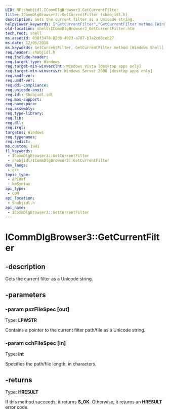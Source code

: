 ```yaml
---
UID: NF:shobjidl.ICommDlgBrowser3.GetCurrentFilter
title: ICommDlgBrowser3::GetCurrentFilter (shobjidl.h)
description: Gets the current filter as a Unicode string.
helpviewer_keywords: ["GetCurrentFilter","GetCurrentFilter method [Windows Shell]","GetCurrentFilter method [Windows Shell]","ICommDlgBrowser3 interface","ICommDlgBrowser3 interface [Windows Shell]","GetCurrentFilter method","ICommDlgBrowser3.GetCurrentFilter","ICommDlgBrowser3::GetCurrentFilter","_shell_ICommDlgBrowser3_GetCurrentFilter","shell.ICommDlgBrowser3_GetCurrentFilter","shobjidl/ICommDlgBrowser3::GetCurrentFilter"]
old-location: shell\ICommDlgBrowser3_GetCurrentFilter.htm
tech.root: shell
ms.assetid: 038f3478-82d0-4023-a787-b7a2c66ceb27
ms.date: 12/05/2018
ms.keywords: GetCurrentFilter, GetCurrentFilter method [Windows Shell], GetCurrentFilter method [Windows Shell],ICommDlgBrowser3 interface, ICommDlgBrowser3 interface [Windows Shell],GetCurrentFilter method, ICommDlgBrowser3.GetCurrentFilter, ICommDlgBrowser3::GetCurrentFilter, _shell_ICommDlgBrowser3_GetCurrentFilter, shell.ICommDlgBrowser3_GetCurrentFilter, shobjidl/ICommDlgBrowser3::GetCurrentFilter
req.header: shobjidl.h
req.include-header: 
req.target-type: Windows
req.target-min-winverclnt: Windows Vista [desktop apps only]
req.target-min-winversvr: Windows Server 2008 [desktop apps only]
req.kmdf-ver: 
req.umdf-ver: 
req.ddi-compliance: 
req.unicode-ansi: 
req.idl: Shobjidl.idl
req.max-support: 
req.namespace: 
req.assembly: 
req.type-library: 
req.lib: 
req.dll: 
req.irql: 
targetos: Windows
req.typenames: 
req.redist: 
ms.custom: 19H1
f1_keywords:
 - ICommDlgBrowser3::GetCurrentFilter
 - shobjidl/ICommDlgBrowser3::GetCurrentFilter
dev_langs:
 - c++
topic_type:
 - APIRef
 - kbSyntax
api_type:
 - COM
api_location:
 - Shobjidl.h
api_name:
 - ICommDlgBrowser3::GetCurrentFilter
---
```


# ICommDlgBrowser3::GetCurrentFilter


## -description

Gets the current filter as a Unicode string.

## -parameters

### -param pszFileSpec [out]

Type: <b>LPWSTR</b>

Contains a pointer to the current filter path/file as a Unicode string.

### -param cchFileSpec [in]

Type: <b>int</b>

Specifies the path/file length, in characters.

## -returns

Type: <b>HRESULT</b>

If this method succeeds, it returns <b xmlns:loc="http://microsoft.com/wdcml/l10n">S_OK</b>. Otherwise, it returns an <b xmlns:loc="http://microsoft.com/wdcml/l10n">HRESULT</b> error code.

